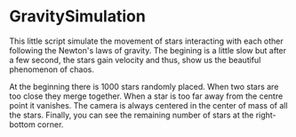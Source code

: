 # GravitySimulation
This little script simulate the movement of stars interacting with each other following the Newton's laws of gravity.
The begining is a little slow but after a few second, the stars gain velocity and thus, show us the beautiful phenomenon of chaos.

At the beginning there is 1000 stars randomly placed. 
When two stars are too close they merge together.
When a star is too far away from the centre point it vanishes.
The camera is always centered in the center of mass of all the stars.
Finally, you can see the remaining number of stars at the right-bottom corner.
